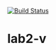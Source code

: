 [![Build Status](https://travis-ci.org/booka24/Lab2.svg?branch=main)](https://travis-ci.org/booka24/Lab2)
# lab2-v